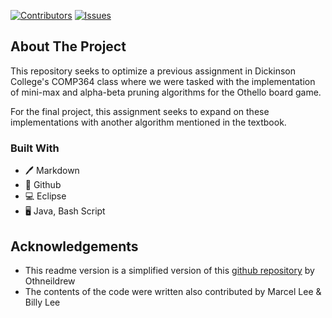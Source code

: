 <!-- PROJECT SHIELDS -->
<!--
*** This template uses markdown "reference style" links for readability.
*** Reference links are enclosed in brackets [ ] instead of parentheses ( ).
*** See the bottom of this document for the declaration of the reference variables
*** for contributors-url, forks-url, etc. This is an optional, concise syntax you may use.
*** https://www.markdownguide.org/basic-syntax/#reference-style-links
-->

[![Contributors][contributors-shield]][contributors-url]  [![Issues][issues-shield]][issues-url]

<!-- ABOUT THE PROJECT -->
## About The Project

This repository seeks to optimize a previous assignment in Dickinson College's COMP364 class where we were tasked with the implementation of mini-max and alpha-beta pruning algorithms for the Othello board game. 

For the final project, this assignment seeks to expand on these implementations with another algorithm mentioned in the textbook.

### Built With

* 🖊️ Markdown
* 🐙 Github
* 💻 Eclipse
* 🖥️ Java, Bash Script

<!-- GETTING STARTED
## Getting Started

To get a local copy up and running follow these simple steps.

### Prerequisites

This is an example of how to list things you need to use the software and how to install them.
* Git
```sh
sudo apt-get install git
```

### Installation
 
1. Clone the repo
```sh
git clone https://github.com/NicolasBrondin/basic-readme-template
```
2. Open VS Code
3. Install Markdown Preview Enhancement plugin
3. Open the README.md file and execute the following command
```sh
ctrl+k v
```


USAGE EXAMPLES
## Usage

Use this space to show useful examples of how a project can be used. Additional screenshots, code examples and demos work well in this space. You may also link to more resources.

_For more examples, please refer to the [Documentation](https://example.com)_


CONTACT
## Contact

Your Name - [@twitter_handle](https://twitter.com/twitter_handle) - email

Project Link: [https://github.com/github_username/github_repo](https://github.com/github_username/github_repo) -->



<!-- ACKNOWLEDGEMENTS -->
## Acknowledgements

* This readme version is a simplified version of this [github repository](https://github.com/othneildrew/Best-README-Template) by Othneildrew
* The contents of the code were written also contributed by Marcel Lee & Billy Lee





<!-- MARKDOWN LINKS & IMAGES -->
<!-- https://www.markdownguide.org/basic-syntax/#reference-style-links -->
[contributors-shield]: https://img.shields.io/github/contributors/NicolasBrondin/basic-readme-template.svg?style=flat-square
[contributors-url]: https://github.com/NicolasBrondin/basic-readme-template/graphs/contributors
[forks-shield]: https://img.shields.io/github/forks/NicolasBrondin/basic-readme-template.svg?style=flat-square
[forks-url]: https://github.com/NicolasBrondin/basic-readme-template/network/members
[stars-shield]: https://img.shields.io/github/stars/NicolasBrondin/basic-readme-template.svg?style=flat-square
[stars-url]: https://github.com/NicolasBrondin/basic-readme-template/stargazers
[issues-shield]: https://img.shields.io/github/issues/NicolasBrondin/basic-readme-template.svg?style=flat-square
[issues-url]: https://github.com/NicolasBrondin/basic-readme-template/issues
[license-shield]: https://img.shields.io/github/license/NicolasBrondin/basic-readme-template.svg?style=flat-square
[license-url]: https://github.com/NicolasBrondin/basic-readme-template/blob/master/LICENSE.txt
[linkedin-shield]: https://img.shields.io/badge/-LinkedIn-black.svg?style=flat-square&logo=linkedin&colorB=555
[linkedin-url]: https://linkedin.com/in/othneildrew
[product-screenshot]: docs/cover.jpg
